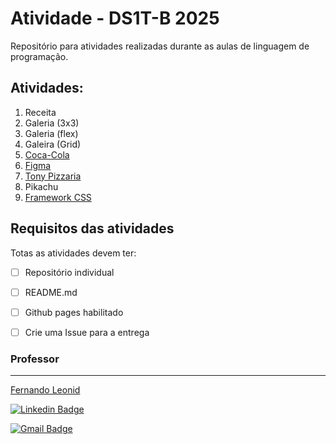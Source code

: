#  Atividade - DS1T-B 2025
Repositório para atividades realizadas durante as aulas de linguagem de programação.

## Atividades:
1.  Receita
2.  Galeria (3x3)
3.  Galeria (flex)
4.  Galeira (Grid)
5.  [Coca-Cola](05-coca-cola/coca-cola.md)
6.  [Figma](./06-figma/README.md)
7.  [Tony Pizzaria](./07-tony-pizzaria/)
8.  Pikachu
9.  [Framework CSS](https://www.figma.com/design/of8zx8bMHyU8Rx4QSIneVt/SENAI-1.27?node-id=0-1&t=gg7T3cvJw4ChlAql-1)

## Requisitos das atividades
Totas as atividades devem ter:
* [ ] Repositório individual
* [ ] README.md
* [ ] Github pages habilitado
* [ ] Crie uma Issue para a entrega


### Professor
---
[Fernando Leonid](https://fernandoleonid.com.br/)

[![Linkedin Badge](https://img.shields.io/badge/-LinkedIn-blue?style=flat-square&logo)](https://www.linkedin.com/in/fernandoleonid/)

[![Gmail Badge](https://img.shields.io/badge/-Gmail-c14438?style=flat-square&logo=Gmail&logoColor=white)](mailto:fernandoleonid@gmail.com)
